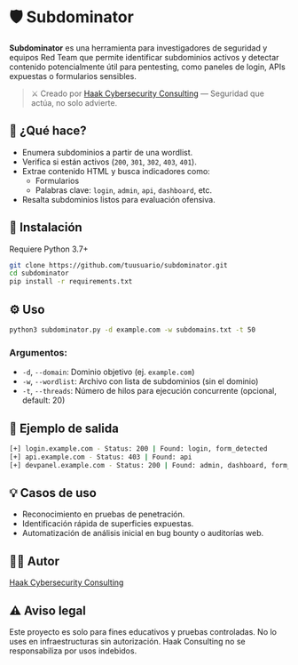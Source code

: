 # 🛡️ Subdominator

**Subdominator** es una herramienta para investigadores de seguridad y equipos Red Team que permite identificar subdominios activos y detectar contenido potencialmente útil para pentesting, como paneles de login, APIs expuestas o formularios sensibles.

> ⚔️ Creado por [Haak Cybersecurity Consulting](https://haak.com.mx) — Seguridad que actúa, no solo advierte.

## 🎯 ¿Qué hace?

- Enumera subdominios a partir de una wordlist.
- Verifica si están activos (`200`, `301`, `302`, `403`, `401`).
- Extrae contenido HTML y busca indicadores como:
  - Formularios
  - Palabras clave: `login`, `admin`, `api`, `dashboard`, etc.
- Resalta subdominios listos para evaluación ofensiva.

## 🚀 Instalación

Requiere Python 3.7+

```bash
git clone https://github.com/tuusuario/subdominator.git
cd subdominator
pip install -r requirements.txt
```

## ⚙️ Uso

```bash
python3 subdominator.py -d example.com -w subdomains.txt -t 50
```

### Argumentos:
- `-d`, `--domain`: Dominio objetivo (ej. `example.com`)
- `-w`, `--wordlist`: Archivo con lista de subdominios (sin el dominio)
- `-t`, `--threads`: Número de hilos para ejecución concurrente (opcional, default: 20)

## 📌 Ejemplo de salida

```bash
[+] login.example.com - Status: 200 | Found: login, form_detected
[+] api.example.com - Status: 403 | Found: api
[+] devpanel.example.com - Status: 200 | Found: admin, dashboard, form_detected
```

## 💡 Casos de uso

- Reconocimiento en pruebas de penetración.
- Identificación rápida de superficies expuestas.
- Automatización de análisis inicial en bug bounty o auditorías web.

## 👨‍💻 Autor

[Haak Cybersecurity Consulting](https://haak.com.mx)

## ⚠️ Aviso legal

Este proyecto es solo para fines educativos y pruebas controladas. No lo uses en infraestructuras sin autorización. Haak Consulting no se responsabiliza por usos indebidos.
